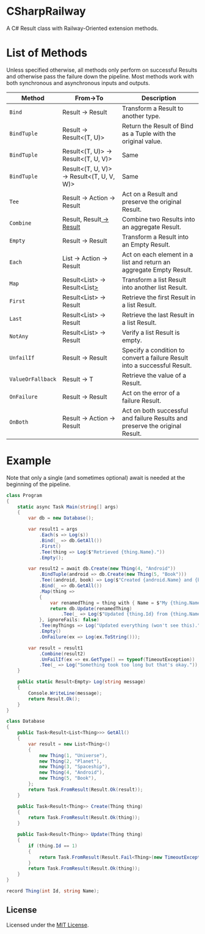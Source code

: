 # CSharpRailway
A C# Result class with Railway-Oriented extension methods.

# List of Methods

Unless specified otherwise, all methods only perform on successful Results and otherwise pass the failure down the pipeline.
Most methods work with both synchronous and asynchronous inputs and outputs.

**Method** | **From->To** | **Description**
--- | --- | ---
```Bind``` | Result<T> -> Result<U> | Transform a Result to another type.
```BindTuple``` | Result<T> -> Result<(T, U)> | Return the Result of Bind as a Tuple with the original value.
```BindTuple``` | Result<(T, U)> -> Result<(T, U, V)> | Same
```BindTuple``` | Result<(T, U, V)> -> Result<(T, U, V, W)> | Same
```Tee``` | Result<T> -> Action<T> -> Result<T> | Act on a Result and preserve the original Result.
```Combine``` | Result<T>, Result<U> -> Result<V> | Combine two Results into an aggregate Result.
```Empty``` | Result<T> -> Result<Empty> | Transform a Result into an Empty Result.
```Each``` | List<T> -> Action<T> -> Result<Empty> | Act on each element in a list and return an aggregate Empty Result.
```Map``` | Result<List<T>> -> Result<List<U>> | Transform a list Result into another list Result.
```First``` | Result<List<T>> -> Result<T> | Retrieve the first Result in a list Result.
```Last``` | Result<List<T>> -> Result<T> | Retrieve the last Result in a list Result.
```NotAny``` | Result<List<T>> -> Result<Empty> | Verify a list Result is empty.
```UnfailIf``` | Result<T> -> Result<T> | Specify a condition to convert a failure Result into a successful Result.
```ValueOrFallback``` | Result<T> -> T | Retrieve the value of a Result.
```OnFailure``` | Result<T> -> Result<T> | Act on the error of a failure Result.
```OnBoth``` | Result<T> -> Action<T> -> Result<T> | Act on both successful and failure Results and preserve the original Result.

# Example

Note that only a single (and sometimes optional) await is needed at the beginning of the pipeline.

```csharp
class Program
{
    static async Task Main(string[] args)
    {
        var db = new Database();

        var result1 = args
            .Each(s => Log(s))
            .Bind(_ => db.GetAll())
            .First()
            .Tee(thing => Log($"Retrieved {thing.Name}."))
            .Empty();

        var result2 = await db.Create(new Thing(4, "Android"))
            .BindTuple(android => db.Create(new Thing(5, "Book")))
            .Tee((android, book) => Log($"Created {android.Name} and {book.Name}."))
            .Bind(_ => db.GetAll())
            .Map(thing =>
            {
                var renamedThing = thing with { Name = $"My {thing.Name}" };
                return db.Update(renamedThing)
                    .Tee(_ => Log($"Updated {thing.Id} from {thing.Name} to {renamedThing.Name}."));
            }, ignoreFails: false)
            .Tee(myThings => Log("Updated everything (won't see this)."))
            .Empty()
            .OnFailure(ex => Log(ex.ToString()));

        var result = result1
            .Combine(result2)
            .UnFailIf(ex => ex.GetType() == typeof(TimeoutException))
            .Tee(_ => Log("Something took too long but that's okay."));
    }

    public static Result<Empty> Log(string message)
    {
        Console.WriteLine(message);
        return Result.Ok();
    }
}

class Database
{
    public Task<Result<List<Thing>>> GetAll()
    {
        var result = new List<Thing>()
        {
            new Thing(1, "Universe"),
            new Thing(2, "Planet"),
            new Thing(3, "Spaceship"),
            new Thing(4, "Android"),
            new Thing(5, "Book"),
        };
        return Task.FromResult(Result.Ok(result));
    }

    public Task<Result<Thing>> Create(Thing thing)
    {
        return Task.FromResult(Result.Ok(thing));
    }

    public Task<Result<Thing>> Update(Thing thing)
    {
        if (thing.Id == 1)
        {
            return Task.FromResult(Result.Fail<Thing>(new TimeoutException($"Update for {thing.Id} {thing.Name} took too long.")));
        }
        return Task.FromResult(Result.Ok(thing));
    }
}

record Thing(int Id, string Name);
```

## License

Licensed under the [MIT License](https://github.com/FacioRatio/CSharpRailway/blob/master/LICENSE).